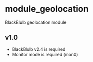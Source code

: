 module_geolocation
================

BlackBlulb geolocation module


v1.0
---------------------------------
- BlackBlulb v2.4 is required
- Monitor mode is required (mon0)

